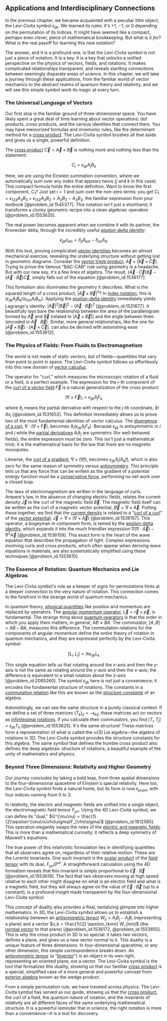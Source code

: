 ## Applications and Interdisciplinary Connections

In the previous chapter, we became acquainted with a peculiar little object, the Levi-Civita symbol $\epsilon_{ijk}$. We learned its rules: it's $+1$, $-1$, or $0$ depending on the permutation of its indices. It might have seemed like a compact, perhaps even clever, piece of mathematical bookkeeping. But what is it *for*? What is the real payoff for learning this new notation?

The answer, and it is a profound one, is that the Levi-Civita symbol is not just a piece of notation. It is a key. It is a key that unlocks a unified perspective on the physics of vectors, fields, and rotations. It makes complicated relationships transparent, and reveals startling connections between seemingly disparate areas of science. In this chapter, we will take a journey through these applications, from the familiar world of vector mechanics to the abstract realms of quantum theory and relativity, and we will see this simple symbol work its magic at every turn.

### The Universal Language of Vectors

Our first stop is the familiar ground of three-dimensional space. You have likely spent a great deal of time learning about vector operations: dot products, cross products, and the various identities that connect them. You may have memorized formulas and mnemonic rules, like the determinant method for a [cross product](@article_id:156255). The Levi-Civita symbol brushes all that aside and gives us a single, powerful definition.

The [cross product](@article_id:156255) $\vec{C} = \vec{A} \times \vec{B}$ is nothing more and nothing less than the statement:

$$ C_i = \epsilon_{ijk} A_j B_k $$

Here, we are using the Einstein summation convention, where we automatically sum over any index that appears twice ($j$ and $k$ in this case). This compact formula holds the entire definition. Want to know the first component, $C_1$? Just set $i=1$ and sum over the non-zero terms: you get $C_1 = \epsilon_{123} A_2 B_3 + \epsilon_{132} A_3 B_2 = A_2 B_3 - A_3 B_2$, the familiar expression from your textbook [@problem_id:1545377]. This notation isn't just a shorthand; it transforms a clunky geometric recipe into a clean algebraic operation [@problem_id:1553635].

The real power becomes apparent when we combine it with its partner, the Kronecker delta, through the incredibly useful *[epsilon-delta identity](@article_id:194730)*:

$$ \epsilon_{ijk} \epsilon_{ilm} = \delta_{jl}\delta_{km} - \delta_{jm}\delta_{kl} $$

With this tool, proving complicated [vector identities](@article_id:273447) becomes an almost mechanical exercise, revealing the underlying structure without getting lost in geometric diagrams. Consider the [vector triple product](@article_id:162448), $\vec{A} \times (\vec{B} \times \vec{C})$. Trying to prove the famous "BAC-CAB" rule using geometry is a headache. But with our new key, it's a few lines of algebra. The result, $(\vec{A} \cdot \vec{C})\vec{B} - (\vec{A} \cdot \vec{B})\vec{C}$, simply falls out of the equation [@problem_id:1536177].

This formalism also illuminates the geometry it describes. What is the squared length of a cross product, $|\vec{A} \times \vec{B}|^2$? In [index notation](@article_id:191429), this is $(\epsilon_{ijk} A_j B_k) (\epsilon_{ilm} A_l B_m)$. Applying the [epsilon-delta identity](@article_id:194730) immediately yields Lagrange's identity: $|\vec{A}|^2 |\vec{B}|^2 - (\vec{A} \cdot \vec{B})^2$ [@problem_id:1531677]. It beautifully lays bare the relationship between the area of the parallelogram formed by $\vec{A}$ and $\vec{B}$ (related to $|\vec{A} \times \vec{B}|$) and the angle between them (encoded in $\vec{A} \cdot \vec{B}$). Similar, more general relationships, like the one for $(\vec{A} \times \vec{B}) \cdot (\vec{A} \times \vec{C})$, can also be derived with astonishing ease [@problem_id:1553612].

### The Physics of Fields: From Fluids to Electromagnetism

The world is not made of static vectors, but of fields—quantities that vary from point to point in space. The Levi-Civita symbol follows us effortlessly into this new domain of [vector calculus](@article_id:146394).

The operator for "curl," which measures the microscopic rotation of a fluid or a field, is a perfect example. The expression for the $i$-th component of the [curl of a vector field](@article_id:145661) $\vec{F}$ is a natural generalization of the cross product:

$$ (\nabla \times \vec{F})_i = \epsilon_{ijk} \partial_j F_k $$

where $\partial_j$ means the partial derivative with respect to the $j$-th coordinate, $\partial/\partial x_j$ [@problem_id:1531653]. This definition immediately allows us to prove two of the most fundamental identities of vector calculus. The [divergence of a curl](@article_id:271068), $\nabla \cdot (\nabla \times \vec{F})$, becomes $\partial_i (\epsilon_{ijk} \partial_j F_k)$. Because $\epsilon_{ijk}$ is antisymmetric in $i$ and $j$ while the [partial derivatives](@article_id:145786) $\partial_i \partial_j$ are symmetric (for well-behaved fields), the entire expression must be zero. This isn't just a mathematical trick; it is the mathematical basis for the law that there are no magnetic monopoles.

Likewise, the [curl of a gradient](@article_id:273674), $\nabla \times (\nabla f)$, becomes $\epsilon_{ijk} \partial_j (\partial_k f)$, which is also zero for the same reason of symmetry versus [antisymmetry](@article_id:261399). This principle tells us that any force that can be written as the gradient of a potential energy function must be a [conservative force](@article_id:260576), performing no net work over a closed loop.

The laws of electromagnetism are written in the language of curls. Ampere's law, in the absence of changing electric fields, relates the current density $\vec{J}$ to the curl of the magnetic field $\vec{B}$. The magnetic field itself can be written as the curl of a magnetic vector potential, $\vec{B} = \nabla \times \vec{A}$. Putting these together, we find that the [current density](@article_id:190196) is related to a "[curl of a curl](@article_id:183904)" of the [vector potential](@article_id:153148): $\vec{J} \propto \nabla \times (\nabla \times \vec{A})$ [@problem_id:1536157]. This operator, a bogeyman in component form, is tamed by the [epsilon-delta identity](@article_id:194730), which expands it into the much friendlier expression $\nabla(\nabla \cdot \vec{A}) - \nabla^2 \vec{A}$ [@problem_id:1536159]. This exact form is the heart of the wave equation that describes the propagation of light. Complex expressions involving curls and cross products, which often appear when deriving wave equations in materials, are also systematically simplified using these techniques [@problem_id:1553610].

### The Essence of Rotation: Quantum Mechanics and Lie Algebras

The Levi-Civita symbol's role as a keeper of signs for permutations hints at a deeper connection to the very nature of rotation. This connection comes to the forefront in the strange world of quantum mechanics.

In quantum theory, [physical quantities](@article_id:176901) like position and momentum are replaced by operators. The [angular momentum operator](@article_id:155467), $\vec{L} = \vec{r} \times \vec{p}$, is fundamental. The strange thing about [quantum operators](@article_id:137209) is that the order in which you apply them matters; in general, $AB \neq BA$. The commutator, $[A, B] = AB - BA$, measures this difference. The commutation relations for the components of angular momentum define the entire theory of rotation in quantum mechanics, and they are expressed perfectly by the Levi-Civita symbol:

$$ [L_i, L_j] = i\hbar \epsilon_{ijk} L_k $$

This single equation tells us that rotating around the $x$-axis and then the $y$-axis is not the same as rotating around the $y$-axis and then the $x$-axis; the difference is equivalent to a small rotation about the $z$-axis [@problem_id:2085260]. The symbol $\epsilon_{ijk}$ here is not just a convenience; it encodes the fundamental structure of rotations. The constants in a [commutation relation](@article_id:149798) like this are known as the *[structure constants](@article_id:157466)* of an algebra.

Astonishingly, we can see the same structure in a purely classical context. If we define a set of three matrices $(T_k)_{ij} = -\epsilon_{kij}$, these matrices act on vectors as [infinitesimal rotations](@article_id:166141). If you calculate their commutators, you find $[T_i, T_j] = \epsilon_{ijk} T_k$ [@problem_id:1553625]. It's the same structure! These matrices form a representation of what is called the $\mathfrak{so}(3)$ Lie algebra—the algebra of rotations in 3D. The Levi-Civita symbol provides the structure constants for this algebra. The same symbol that defines the humble cross product also defines the deep algebraic structure of rotations, a beautiful example of the unity of mathematics and physics.

### Beyond Three Dimensions: Relativity and Higher Geometry

Our journey concludes by taking a bold leap, from three spatial dimensions to the four-dimensional spacetime of Einstein's special relativity. Here too, the Levi-Civita symbol finds a natural home, but its form is now $\epsilon_{\mu\nu\rho\sigma}$, with four indices running from 0 to 3.

In relativity, the electric and magnetic fields are unified into a single object, the electromagnetic field tensor $F_{\mu\nu}$. Using the 4D Levi-Civita symbol, we can define its "dual," $G^{\mu\nu} = \frac{1}{2}\epsilon^{\mu\nu\rho\sigma}F_{\rho\sigma}$ [@problem_id:1612585]. This operation elegantly swaps the roles of the [electric and magnetic fields](@article_id:260853). This is more than a mathematical curiosity; it reflects a deep symmetry of Maxwell's equations.

The true power of this relativistic formulation lies in identifying quantities that all observers agree on, regardless of their relative motion. These are the Lorentz invariants. One such invariant is the [scalar product](@article_id:174795) of the [field tensor](@article_id:185992) with its dual, $F_{\mu\nu}G^{\mu\nu}$. A straightforward calculation using the 4D formalism reveals that this invariant is simply proportional to $\vec{E} \cdot \vec{B}$ [@problem_id:1553619]. The fact that two observers moving at high speed relative to each other might disagree on what is an electric field and what is a magnetic field, but they will always agree on the value of $\vec{E} \cdot \vec{B}$ (up to a constant), is a profound insight made transparent by the four-dimensional Levi-Civita symbol.

This concept of duality also provides a final, tantalizing glimpse into higher mathematics. In 3D, the Levi-Civita symbol allows us to establish a relationship between an [antisymmetric tensor](@article_id:190596) $W_{ij} = A_i B_j - A_j B_i$ (representing a plane) and a vector $v_k = \frac{1}{2} \epsilon_{kmn} W_{mn}$ (the [normal vector](@article_id:263691) to that plane) [@problem_id:1536172, @problem_id:1553655]. This is why the cross product in 3D is so special: it takes two vectors, defines a plane, and gives us a new vector normal to it. This duality is a unique feature of three dimensions. In four-dimensional spacetime, or any other dimension, this simple correspondence breaks down. An [antisymmetric tensor](@article_id:190596) (a "[bivector](@article_id:204265)") is an object in its own right, representing an oriented plane, not a vector. The Levi-Civita symbol is the tool that formalizes this duality, showing us that our familiar [cross product](@article_id:156255) is a special, simplified case of a more general and powerful concept from [exterior algebra](@article_id:200670) known as the wedge product.

From a simple permutation rule, we have traveled across physics. The Levi-Civita symbol has served as our guide, showing us that the [cross product](@article_id:156255), the curl of a field, the quantum nature of rotation, and the invariants of relativity are all different faces of the same underlying mathematical structure. It is a powerful reminder that in science, the right notation is more than a convenience—it is a tool for discovery.
